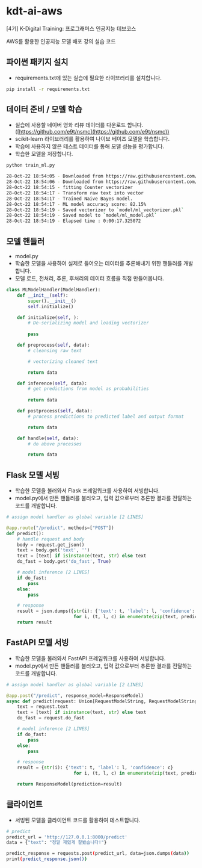 # kdt-ai-aws

[4기] K-Digital Training: 프로그래머스 인공지능 데브코스

AWS를 활용한 인공지능 모델 배포 강의 실습 코드

## 파이썬 패키지 설치

- requirements.txt에 있는 실습에 필요한 라이브러리를 설치합니다.

```bash
pip install -r requirements.txt
```

## 데이터 준비 / 모델 학습

- 실습에 사용할 네이버 영화 리뷰 데이터를 다운로드 합니다.([https://github.com/e9t/nsmc](https://github.com/e9t/nsmc))
- scikit-learn 라이브러리를 활용하여 나이브 베이즈 모델을 학습합니다.
- 학습에 사용하지 않은 테스트 데이터를 통해 모델 성능을 평가합니다.
- 학습한 모델을 저장합니다.

```bash
python train_ml.py
```

```bash
28-Oct-22 18:54:05 - Downloaded from https://raw.githubusercontent.com/e9t/nsmc/master/ratings_train.txt
28-Oct-22 18:54:06 - Downloaded from https://raw.githubusercontent.com/e9t/nsmc/master/ratings_test.txt
28-Oct-22 18:54:15 - fitting Counter vectorizer
28-Oct-22 18:54:17 - Transform raw text into vector
28-Oct-22 18:54:17 - Trained Naive Bayes model.
28-Oct-22 18:54:17 - ML model accuracy score: 82.15%
28-Oct-22 18:54:19 - Saved vectorizer to `model/ml_vectorizer.pkl`
28-Oct-22 18:54:19 - Saved model to `model/ml_model.pkl`
28-Oct-22 18:54:19 - Elapsed time : 0:00:17.325072
```

## 모델 핸들러

- model.py
- 학습한 모델을 사용하여 실제로 들어오는 데이터를 추론해내기 위한 핸들러를 개발합니다.
- 모델 로드, 전처리, 추론, 후처리의 데이터 흐름을 직접 만들어봅니다.

```python
class MLModelHandler(ModelHandler):
    def __init__(self):
        super().__init__()
        self.initialize()

    def initialize(self, ):
        # De-serializing model and loading vectorizer
        
        pass

    def preprocess(self, data):
        # cleansing raw text

        # vectorizing cleaned text

        return data

    def inference(self, data):
        # get predictions from model as probabilities
        
        return data

    def postprocess(self, data):
        # process predictions to predicted label and output format

        return data

    def handle(self, data):
        # do above processes

        return data
```

## Flask 모델 서빙

- 학습한 모델을 불러와서 Flask 프레임워크를 사용하여 서빙합니다.
- model.py에서 만든 핸들러를 불러오고, 입력 값으로부터 추론한 결과를 전달하는 코드를 개발합니다.

```python
# assign model handler as global variable [2 LINES]

@app.route("/predict", methods=["POST"])
def predict():
    # handle request and body
    body = request.get_json()
    text = body.get('text', '')
    text = [text] if isinstance(text, str) else text
    do_fast = body.get('do_fast', True)

    # model inference [2 LINES]
    if do_fast:
        pass
    else:
        pass

    # response
    result = json.dumps({str(i): {'text': t, 'label': l, 'confidence': c}
                         for i, (t, l, c) in enumerate(zip(text, predictions[0], predictions[1]))})
    return result
```

## FastAPI 모델 서빙

- 학습한 모델을 불러와서 FastAPI 프레임워크를 사용하여 서빙합니다.
- model.py에서 만든 핸들러를 불러오고, 입력 값으로부터 추론한 결과를 전달하는 코드를 개발합니다.

```python
# assign model handler as global variable [2 LINES]

@app.post("/predict", response_model=ResponseModel)
async def predict(request: Union[RequestModelString, RequestModelStringList]):
    text = request.text
    text = [text] if isinstance(text, str) else text
    do_fast = request.do_fast

    # model inference [2 LINES]
    if do_fast:
        pass
    else:
        pass

    # response
    result = {str(i): {'text': t, 'label': l, 'confidence': c}
                         for i, (t, l, c) in enumerate(zip(text, predictions[0], predictions[1]))}

    return ResponseModel(prediction=result)
```

## 클라이언트

- 서빙된 모델을 클라이언트 코드를 활용하여 테스트합니다.

```bash
# predict
predict_url = 'http://127.0.0.1:8000/predict'
data = {"text": "정말 재밌게 잘봤습니다!"}

predict_response = requests.post(predict_url, data=json.dumps(data))
print(predict_response.json())
```
